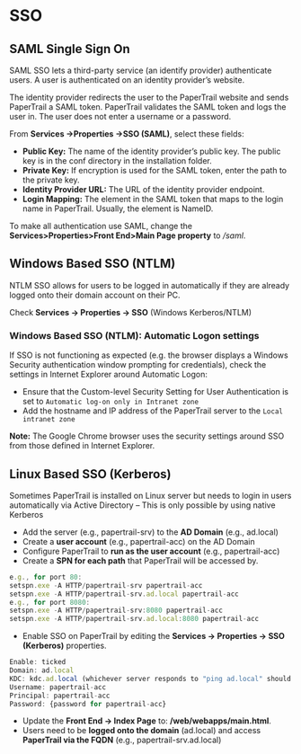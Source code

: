 # SSO

## SAML Single Sign On

SAML SSO lets a third-party service (an identify provider) authenticate users. A user is authenticated on an identity provider’s website.   

The identity provider redirects the user to the PaperTrail website and sends PaperTrail a SAML token. PaperTrail validates the SAML token and logs the user in. The user does not enter a username or a password.  

From __Services →Properties →SSO (SAML)__, select these fields:  

*  __Public Key:__ The name of the identity provider’s public key. The public key is in the conf directory in the installation folder.  
*  __Private Key:__ If encryption is used for the SAML token, enter the path to the private key.  
*  __Identity Provider URL:__ The URL of the identity provider endpoint.  
*  __Login Mapping:__ The element in the SAML token that maps to the login name in PaperTrail. Usually, the element is NameID.  

To make all authentication use SAML, change the **Services>Properties>Front End>Main Page property** to */saml*.  

## Windows Based SSO (NTLM)

NTLM SSO allows for users to be logged in automatically if they are already logged onto their domain account on their PC.   

Check __Services -> Properties -> SSO__ (Windows Kerberos/NTLM)

### Windows Based SSO (NTLM): Automatic Logon settings
If SSO is not functioning as expected (e.g. the browser displays a Windows Security authentication window prompting for credentials), check the settings in Internet Explorer around Automatic Logon:
* Ensure that the Custom-level Security Setting for User Authentication is set to `Automatic log-on only in Intranet zone`
* Add the hostname and IP address of the PaperTrail server to the `Local intranet zone`

**Note:** The Google Chrome browser uses the security settings around SSO from those defined in Internet Explorer.

## Linux Based SSO (Kerberos) 

Sometimes PaperTrail is installed on Linux server but needs to login in users automatically via Active Directory – This is only possible by using native Kerberos

*  Add the server (e.g., papertrail-srv) to the **AD Domain** (e.g., ad.local)  
*  Create a **user account** (e.g., papertrail-acc) on the AD Domain  
*  Configure PaperTrail to **run as the user account** (e.g., papertrail-acc)  
*  Create a **SPN for each path** that PaperTrail will be accessed by. 
```javascript
e.g., for port 80:
setspn.exe -A HTTP/papertrail-srv papertrail-acc
setspn.exe -A HTTP/papertrail-srv.ad.local papertrail-acc
e.g., for port 8080:
setspn.exe -A HTTP/papertrail-srv:8080 papertrail-acc
setspn.exe -A HTTP/papertrail-srv.ad.local:8080 papertrail-acc
```

*  Enable SSO on PaperTrail by editing the __Services -> Properties -> SSO (Kerberos)__ properties.
```javascript
Enable: ticked
Domain: ad.local
KDC: kdc.ad.local (whichever server responds to "ping ad.local" should be listed here)
Username: papertrail-acc
Principal: papertrail-acc
Password: {password for papertrail-acc}
```

*  Update the **Front End -> Index Page** to: **/web/webapps/main.html**.
*  Users need to be **logged onto the domain** (ad.local) and access **PaperTrail via the FQDN** (e.g., papertrail-srv.ad.local)

